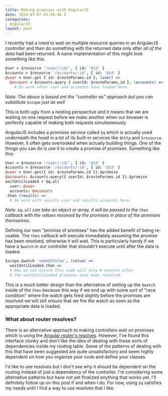 ```yaml
---
title: Making promises with AngularJS
date: 2014-07-07 03:56:46 Z
categories:
- AngularJS
layout: post
---
```


I recently had a need to wait on multiple resource queries in an AngularJS
controller and then do something with the returned data only after _all of the
data_ had been returned. A naive implementation of this might look something
like this.

```coffeescript
User = $resource '/user/:id/', { id: '@id' }
Accounts = $resource '/accounts/:id', { id: '@id' }
@user = User.get { id: $routeParams.id }, (user) =>
  @account = Accounts.query { userId: $routeParams.id }, (accounts) =>
    # Do work after user and accounts have loaded here.
```

_Note: The above is based ont the "controller as" approach but you can
substitute `$scope` just as well_

This is both ugly from a nesting perspective and it means that we are waiting
on one request before we make another when our browser is perfectly capable of
making both requests simultaneously.

AngularJS includes a promises service called `$q` which is actually used
underneath the hood in a lot of its built-in services like `$http` and
`$resource`. However, it often gets overlooked when actually building things.
One of the things you can do is use it to create a promise of promises.
Something like this:

```coffeescript
User = $resource '/user/:id/', { id: '@id' }
Accounts = $resource '/accounts/:id', { id: '@id' }
@user = User.get({ id: $routeParams.id }).$promise
@accounts: Accounts.query({ userId: $routeParams.id }).$promise
waitUntilLoaded = $q.all
  user: @user
  accounts: @accounts
.then (results) =>
  # Do work with results.user and results.accounts here.
```

_Note: `$q.all` can take an object or array, it will be passed to the `then`
callback with the values resolved by the promises in place of the promises
themselves._

Defining our own "promise of promises" has the added benefit of being
re-usable. The `then` callback will execute immediately assuming the promise
has been resolved, otherwise it will wait. This is particularly handy if we
have a `$watch` in our controller that shouldn't execute until after the data
is loaded.

```coffeescript
$scope.$watch 'someUIValue', (value) =>
  waitUntilLoaded.then =>
  # Now we can ensure this code will only # execute after
  # the waitUntilLoaded promises have been resolved.
```

This is a much better design than the alternative of setting up the `$watch`
inside of the `then` because this way if we end up with some sort of "race
condition" where the watch gets fired slightly before the promises are resolved
we will still ensure that we fire the watch as soon as the appropriate data is
loaded.

### What about router resolves?

There is an alternative approach to making controllers wait on promises which
is using the [Angular router's resolves][resolves]. However, I've found this
interface clunky and don't like the idea of dealing with these sorts of
dependencies inside my routing table. Some of the patterns of dealing with this
that have been suggested are quite unsatisfactory and seem highly dependent on
how you organize your code and define your classes.

I'd like to use resolves but I don't see why it should be dependent on the
routing instead of just a dependency of the controller. I'm considering some
alternative patterns but have not yet finalized anything that works yet. I'll
definitely follow up on this post if and when I do. For now, using `$q`
satisfies my needs until I find a way to use resolves that I like.

[resolves]: https://egghead.io/lessons/angularjs-resolve

